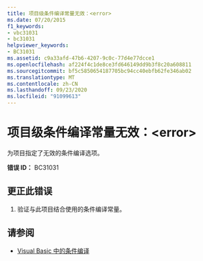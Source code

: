 ```yaml
---
title: 项目级条件编译常量无效：<error>
ms.date: 07/20/2015
f1_keywords:
- vbc31031
- bc31031
helpviewer_keywords:
- BC31031
ms.assetid: c9a33afd-47b6-4207-9c0c-77d4e77dcce1
ms.openlocfilehash: af224f4c1de8ce3fd646149dd9b3f8c20a608811
ms.sourcegitcommit: bf5c5850654187705bc94cc40ebfb62fe346ab02
ms.translationtype: MT
ms.contentlocale: zh-CN
ms.lasthandoff: 09/23/2020
ms.locfileid: "91099613"
---
```

# <a name="project-level-conditional-compilation-constant-is-not-valid-error"></a>项目级条件编译常量无效：\<error>

为项目指定了无效的条件编译选项。  
  
 **错误 ID：** BC31031  
  
## <a name="to-correct-this-error"></a>更正此错误  
  
1. 验证与此项目结合使用的条件编译常量。  
  
## <a name="see-also"></a>请参阅

- [Visual Basic 中的条件编译](../programming-guide/program-structure/conditional-compilation.md)
